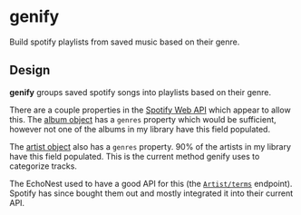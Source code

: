 # genify
Build spotify playlists from saved music based on their genre.

## Design

**genify** groups saved spotify songs into playlists based on their genre.

There are a couple properties in the [Spotify Web API](https://developer.spotify.com/web-api/) which appear to allow this. The [album object](https://developer.spotify.com/web-api/object-model/#album-object-full) has a `genres` property which would be sufficient, however not one of the albums in my library have this field populated.

The [artist object](https://developer.spotify.com/web-api/object-model/#artist-object-full) also has a `genres` property. 90% of the artists in my library have this field populated. This is the current method genify uses to categorize tracks.

The EchoNest used to have a good API for this (the [`Artist/terms`](http://developer.echonest.com/docs/v4/artist.html#terms) endpoint). Spotify has since bought
them out and mostly integrated it into their current API.
